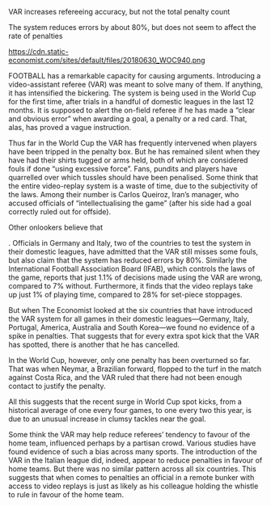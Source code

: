VAR increases refereeing accuracy, but not the total penalty count

The system reduces errors by about 80%, but does not seem to affect the rate of penalties

https://cdn.static-economist.com/sites/default/files/20180630_WOC940.png

FOOTBALL has a remarkable capacity for causing arguments. Introducing a video-assistant referee (VAR) was meant to solve many of them. If anything, it has intensified the bickering. The system is being used in the World Cup for the first time, after trials in a handful of domestic leagues in the last 12 months. It is supposed to alert the on-field referee if he has made a “clear and obvious error” when awarding a goal, a penalty or a red card. That, alas, has proved a vague instruction.

Thus far in the World Cup the VAR has frequently intervened when players have been tripped in the penalty box. But he has remained silent when they have had their shirts tugged or arms held, both of which are considered fouls if done “using excessive force”. Fans, pundits and players have quarrelled over which tussles should have been penalised. Some think that the entire video-replay system is a waste of time, due to the subjectivity of the laws. Among their number is Carlos Queiroz, Iran’s manager, who accused officials of “intellectualising the game” (after his side had a goal correctly ruled out for offside).

Other onlookers believe that 

. Officials in Germany and Italy, two of the countries to test the system in their domestic leagues, have admitted that the VAR still misses some fouls, but also claim that the system has reduced errors by 80%. Similarly the International Football Association Board (IFAB), which controls the laws of the game, reports that just 1.1% of decisions made using the VAR are wrong, compared to 7% without. Furthermore, it finds that the video replays take up just 1% of playing time, compared to 28% for set-piece stoppages.

But when The Economist looked at the six countries that have introduced the VAR system for all games in their domestic leagues—Germany, Italy, Portugal, America, Australia and South Korea—we found no evidence of a spike in penalties. That suggests that for every extra spot kick that the VAR has spotted, there is another that he has cancelled. 

In the World Cup, however, only one penalty has been overturned so far. That was when Neymar, a Brazilian forward, flopped to the turf in the match against Costa Rica, and the VAR ruled that there had not been enough contact to justify the penalty. 

All this suggests that the recent surge in World Cup spot kicks, from a historical average of one every four games, to one every two this year, is due to an unusual increase in clumsy tackles near the goal.

Some think the VAR may help reduce referees’ tendency to favour of the home team, influenced perhaps by a partisan crowd. Various studies have found evidence of such a bias across many sports. The introduction of the VAR in the Italian league did, indeed, appear to reduce penalties in favour of home teams. But there was no similar pattern across all six countries. This suggests that when comes to penalties an official in a remote bunker with access to video replays is just as likely as his colleague holding the whistle to rule in favour of the home team.